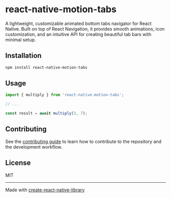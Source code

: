 # react-native-motion-tabs

A lightweight, customizable animated bottom tabs navigator for React Native. Built on top of React Navigation, it provides smooth animations, icon customization, and an intuitive API for creating beautiful tab bars with minimal setup.

## Installation

```sh
npm install react-native-motion-tabs
```

## Usage


```js
import { multiply } from 'react-native-motion-tabs';

// ...

const result = await multiply(3, 7);
```


## Contributing

See the [contributing guide](CONTRIBUTING.md) to learn how to contribute to the repository and the development workflow.

## License

MIT

---

Made with [create-react-native-library](https://github.com/callstack/react-native-builder-bob)
